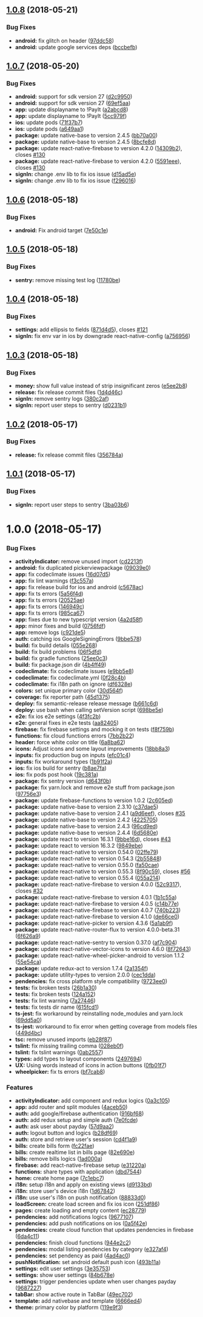 <a name="1.0.8"></a>
## [1.0.8](https://github.com/tsirlucas/PayIt/compare/v1.0.7...v1.0.8) (2018-05-21)


### Bug Fixes

* **android:** fix glitch on header ([97ddc58](https://github.com/tsirlucas/PayIt/commit/97ddc58))
* **android:** update google services deps ([bccbefb](https://github.com/tsirlucas/PayIt/commit/bccbefb))

<a name="1.0.7"></a>
## [1.0.7](https://github.com/tsirlucas/PayIt/compare/v1.0.6...v1.0.7) (2018-05-20)


### Bug Fixes

* **android:** support for sdk version 27 ([d2c9950](https://github.com/tsirlucas/PayIt/commit/d2c9950))
* **android:** support for sdk version 27 ([69ef5aa](https://github.com/tsirlucas/PayIt/commit/69ef5aa))
* **app:** update displayname to !PayIt ([a2abcd8](https://github.com/tsirlucas/PayIt/commit/a2abcd8))
* **app:** update displayname to !PayIt ([5cc979f](https://github.com/tsirlucas/PayIt/commit/5cc979f))
* **ios:** update pods ([71f37b7](https://github.com/tsirlucas/PayIt/commit/71f37b7))
* **ios:** update pods ([a649aa1](https://github.com/tsirlucas/PayIt/commit/a649aa1))
* **package:** update native-base to version 2.4.5 ([bb70a00](https://github.com/tsirlucas/PayIt/commit/bb70a00))
* **package:** update native-base to version 2.4.5 ([8bcfe8d](https://github.com/tsirlucas/PayIt/commit/8bcfe8d))
* **package:** update react-native-firebase to version 4.2.0 ([14309b2](https://github.com/tsirlucas/PayIt/commit/14309b2)), closes [#130](https://github.com/tsirlucas/PayIt/issues/130)
* **package:** update react-native-firebase to version 4.2.0 ([5591eee](https://github.com/tsirlucas/PayIt/commit/5591eee)), closes [#130](https://github.com/tsirlucas/PayIt/issues/130)
* **signIn:** change .env lib to fix ios issue ([d15ad5e](https://github.com/tsirlucas/PayIt/commit/d15ad5e))
* **signIn:** change .env lib to fix ios issue ([f296016](https://github.com/tsirlucas/PayIt/commit/f296016))

<a name="1.0.6"></a>
## [1.0.6](https://github.com/tsirlucas/PayIt/compare/v1.0.5...v1.0.6) (2018-05-18)


### Bug Fixes

* **android:** Fix android target ([7e50c1e](https://github.com/tsirlucas/PayIt/commit/7e50c1e))

<a name="1.0.5"></a>
## [1.0.5](https://github.com/tsirlucas/PayIt/compare/v1.0.4...v1.0.5) (2018-05-18)


### Bug Fixes

* **sentry:** remove missing test log ([11780be](https://github.com/tsirlucas/PayIt/commit/11780be))

<a name="1.0.4"></a>
## [1.0.4](https://github.com/tsirlucas/PayIt/compare/v1.0.3...v1.0.4) (2018-05-18)


### Bug Fixes

* **settings:** add ellipsis to fields ([871d4d5](https://github.com/tsirlucas/PayIt/commit/871d4d5)), closes [#121](https://github.com/tsirlucas/PayIt/issues/121)
* **signIn:** fix env var in ios by downgrade react-native-config ([a756956](https://github.com/tsirlucas/PayIt/commit/a756956))

<a name="1.0.3"></a>
## [1.0.3](https://github.com/tsirlucas/PayIt/compare/v1.0.2...v1.0.3) (2018-05-18)


### Bug Fixes

* **money:** show full value instead of strip insignificant zeros ([e5ee2b8](https://github.com/tsirlucas/PayIt/commit/e5ee2b8))
* **release:** fix release commit files ([1d4d46c](https://github.com/tsirlucas/PayIt/commit/1d4d46c))
* **signIn:** remove sentry logs ([380c2af](https://github.com/tsirlucas/PayIt/commit/380c2af))
* **signIn:** report user steps to sentry ([d0231b1](https://github.com/tsirlucas/PayIt/commit/d0231b1))

<a name="1.0.2"></a>
## [1.0.2](https://github.com/tsirlucas/PayIt/compare/v1.0.1...v1.0.2) (2018-05-17)


### Bug Fixes

* **release:** fix release commit files ([356784a](https://github.com/tsirlucas/PayIt/commit/356784a))

<a name="1.0.1"></a>
## [1.0.1](https://github.com/tsirlucas/PayIt/compare/v1.0.0...v1.0.1) (2018-05-17)


### Bug Fixes

* **signIn:** report user steps to sentry ([3ba03b6](https://github.com/tsirlucas/PayIt/commit/3ba03b6))

<a name="1.0.0"></a>
# 1.0.0 (2018-05-17)


### Bug Fixes

* **activityIndicator:** remove unused import ([cd2213f](https://github.com/tsirlucas/PayIt/commit/cd2213f))
* **android:** fix duplicated pickerviewpackage ([09039e0](https://github.com/tsirlucas/PayIt/commit/09039e0))
* **app:** fix codeclimate issues ([16d07d5](https://github.com/tsirlucas/PayIt/commit/16d07d5))
* **app:** fix lint warnings ([f3c557a](https://github.com/tsirlucas/PayIt/commit/f3c557a))
* **app:** fix release build for ios and android ([c5678ac](https://github.com/tsirlucas/PayIt/commit/c5678ac))
* **app:** fix ts errors ([5a56f4d](https://github.com/tsirlucas/PayIt/commit/5a56f4d))
* **app:** fix ts errors ([20525ae](https://github.com/tsirlucas/PayIt/commit/20525ae))
* **app:** fix ts errors ([146949c](https://github.com/tsirlucas/PayIt/commit/146949c))
* **app:** fix ts errors ([985ca67](https://github.com/tsirlucas/PayIt/commit/985ca67))
* **app:** fixes due to new typescript version ([4a2d58f](https://github.com/tsirlucas/PayIt/commit/4a2d58f))
* **app:** minor fixes and build ([0756fdf](https://github.com/tsirlucas/PayIt/commit/0756fdf))
* **app:** remove logs ([c921de5](https://github.com/tsirlucas/PayIt/commit/c921de5))
* **auth:** catching ios GoogleSigningErrors ([9bbe578](https://github.com/tsirlucas/PayIt/commit/9bbe578))
* **build:** fix build details ([055e268](https://github.com/tsirlucas/PayIt/commit/055e268))
* **build:** fix build problems ([06f5dfd](https://github.com/tsirlucas/PayIt/commit/06f5dfd))
* **build:** fix gradle functions ([25ee0c3](https://github.com/tsirlucas/PayIt/commit/25ee0c3))
* **build:** fix package.json dir ([4b4ff49](https://github.com/tsirlucas/PayIt/commit/4b4ff49))
* **codeclimate:** fix codeclimate issues ([e9bb5e8](https://github.com/tsirlucas/PayIt/commit/e9bb5e8))
* **codeclimate:** fix codeclimate.yml ([0f28c4b](https://github.com/tsirlucas/PayIt/commit/0f28c4b))
* **codeclimate:** fix i18n path on ignore ([df6328e](https://github.com/tsirlucas/PayIt/commit/df6328e))
* **colors:** set unique primary color ([30d564f](https://github.com/tsirlucas/PayIt/commit/30d564f))
* **coverage:** fix reporter path ([45d1375](https://github.com/tsirlucas/PayIt/commit/45d1375))
* **deploy:** fix semantic-release release message ([b661c6d](https://github.com/tsirlucas/PayIt/commit/b661c6d))
* **deploy:** use bash when calling setVersion script ([698be5e](https://github.com/tsirlucas/PayIt/commit/698be5e))
* **e2e:** fix ios e2e settings ([4f3fc2b](https://github.com/tsirlucas/PayIt/commit/4f3fc2b))
* **e2e:** general fixes in e2e tests ([aa82405](https://github.com/tsirlucas/PayIt/commit/aa82405))
* **firebase:** fix firebase settings and mocking it on tests ([f8f759b](https://github.com/tsirlucas/PayIt/commit/f8f759b))
* **functions:** fix cloud functions errors ([7bb2b22](https://github.com/tsirlucas/PayIt/commit/7bb2b22))
* **header:** force white color on title ([6a8ba62](https://github.com/tsirlucas/PayIt/commit/6a8ba62))
* **icons:** Adjust icons and some layout improvements ([18bb8a3](https://github.com/tsirlucas/PayIt/commit/18bb8a3))
* **inputs:** fix production bug on inputs ([efc01c4](https://github.com/tsirlucas/PayIt/commit/efc01c4))
* **inputs:** fix workaround types ([1b91f2a](https://github.com/tsirlucas/PayIt/commit/1b91f2a))
* **ios:** fix ios build for sentry ([b8ae7fa](https://github.com/tsirlucas/PayIt/commit/b8ae7fa))
* **ios:** fix pods post hook ([19c381a](https://github.com/tsirlucas/PayIt/commit/19c381a))
* **package:** fix sentry version ([d643f0b](https://github.com/tsirlucas/PayIt/commit/d643f0b))
* **package:** fix yarn.lock and remove e2e stuff from package.json ([97756e3](https://github.com/tsirlucas/PayIt/commit/97756e3))
* **package:** update firebase-functions to version 1.0.2 ([2c605ed](https://github.com/tsirlucas/PayIt/commit/2c605ed))
* **package:** update native-base to version 2.3.10 ([c37dae5](https://github.com/tsirlucas/PayIt/commit/c37dae5))
* **package:** update native-base to version 2.4.1 ([a9d6eef](https://github.com/tsirlucas/PayIt/commit/a9d6eef)), closes [#35](https://github.com/tsirlucas/PayIt/issues/35)
* **package:** update native-base to version 2.4.2 ([4225705](https://github.com/tsirlucas/PayIt/commit/4225705))
* **package:** update native-base to version 2.4.3 ([96cd9ed](https://github.com/tsirlucas/PayIt/commit/96cd9ed))
* **package:** update native-base to version 2.4.4 ([6d5680e](https://github.com/tsirlucas/PayIt/commit/6d5680e))
* **package:** update react to version 16.3.1 ([9bbe16d](https://github.com/tsirlucas/PayIt/commit/9bbe16d)), closes [#43](https://github.com/tsirlucas/PayIt/issues/43)
* **package:** update react to version 16.3.2 ([9849ebe](https://github.com/tsirlucas/PayIt/commit/9849ebe))
* **package:** update react-native to version 0.54.0 ([02ffe79](https://github.com/tsirlucas/PayIt/commit/02ffe79))
* **package:** update react-native to version 0.54.3 ([2b55848](https://github.com/tsirlucas/PayIt/commit/2b55848))
* **package:** update react-native to version 0.55.0 ([fa50cae](https://github.com/tsirlucas/PayIt/commit/fa50cae))
* **package:** update react-native to version 0.55.3 ([8f90c59](https://github.com/tsirlucas/PayIt/commit/8f90c59)), closes [#56](https://github.com/tsirlucas/PayIt/issues/56)
* **package:** update react-native to version 0.55.4 ([055a214](https://github.com/tsirlucas/PayIt/commit/055a214))
* **package:** update react-native-firebase to version 4.0.0 ([52c9317](https://github.com/tsirlucas/PayIt/commit/52c9317)), closes [#32](https://github.com/tsirlucas/PayIt/issues/32)
* **package:** update react-native-firebase to version 4.0.1 ([1b1c55a](https://github.com/tsirlucas/PayIt/commit/1b1c55a))
* **package:** update react-native-firebase to version 4.0.5 ([c14b77e](https://github.com/tsirlucas/PayIt/commit/c14b77e))
* **package:** update react-native-firebase to version 4.0.7 ([740b223](https://github.com/tsirlucas/PayIt/commit/740b223))
* **package:** update react-native-firebase to version 4.1.0 ([de66ce0](https://github.com/tsirlucas/PayIt/commit/de66ce0))
* **package:** update react-native-picker to version 4.3.6 ([5a1ab9f](https://github.com/tsirlucas/PayIt/commit/5a1ab9f))
* **package:** update react-native-router-flux to version 4.0.0-beta.31 ([6f626a9](https://github.com/tsirlucas/PayIt/commit/6f626a9))
* **package:** update react-native-sentry to version 0.37.0 ([af7c904](https://github.com/tsirlucas/PayIt/commit/af7c904))
* **package:** update react-native-vector-icons to version 4.6.0 ([8f72643](https://github.com/tsirlucas/PayIt/commit/8f72643))
* **package:** update react-native-wheel-picker-android to version 1.1.2 ([55e54ca](https://github.com/tsirlucas/PayIt/commit/55e54ca))
* **package:** update redux-act to version 1.7.4 ([2a1354f](https://github.com/tsirlucas/PayIt/commit/2a1354f))
* **package:** update utility-types to version 2.0.0 ([cec1dda](https://github.com/tsirlucas/PayIt/commit/cec1dda))
* **pendencies:** fix cross platform style compatibility ([9723ee0](https://github.com/tsirlucas/PayIt/commit/9723ee0))
* **tests:** fix broken tests ([26b1a30](https://github.com/tsirlucas/PayIt/commit/26b1a30))
* **tests:** fix broken tests ([124a152](https://github.com/tsirlucas/PayIt/commit/124a152))
* **tests:** fix lint warning ([7a27446](https://github.com/tsirlucas/PayIt/commit/7a27446))
* **tests:** fix tests dir name ([615fcd1](https://github.com/tsirlucas/PayIt/commit/615fcd1))
* **ts-jest:** fix workaround by reinstalling node_modules and yarn.lock ([69dd5a0](https://github.com/tsirlucas/PayIt/commit/69dd5a0))
* **ts-jest:** workaround to fix error when getting coverage from models files ([449d4bc](https://github.com/tsirlucas/PayIt/commit/449d4bc))
* **tsc:** remove unused imports ([eb28f87](https://github.com/tsirlucas/PayIt/commit/eb28f87))
* **tslint:** fix missing trailing comma ([028eb0f](https://github.com/tsirlucas/PayIt/commit/028eb0f))
* **tslint:** fix tslint warnings ([0ab2557](https://github.com/tsirlucas/PayIt/commit/0ab2557))
* **types:** add types to layout components ([2497694](https://github.com/tsirlucas/PayIt/commit/2497694))
* **UX:** Using words instead of icons in action buttons ([0fb01f7](https://github.com/tsirlucas/PayIt/commit/0fb01f7))
* **wheelpicker:** fix ts errors ([bf7cab8](https://github.com/tsirlucas/PayIt/commit/bf7cab8))


### Features

* **activityIndicator:** add component and redux logics ([0a3c105](https://github.com/tsirlucas/PayIt/commit/0a3c105))
* **app:** add router and split modules ([4aceb50](https://github.com/tsirlucas/PayIt/commit/4aceb50))
* **auth:** add google/firebase authentication ([916bf68](https://github.com/tsirlucas/PayIt/commit/916bf68))
* **auth:** add redux setup and simple auth ([7e0fcde](https://github.com/tsirlucas/PayIt/commit/7e0fcde))
* **auth:** ask user about payday ([57d9aa2](https://github.com/tsirlucas/PayIt/commit/57d9aa2))
* **auth:** logout button and logics ([b28df69](https://github.com/tsirlucas/PayIt/commit/b28df69))
* **auth:** store and retrieve user's session ([cd4f1a9](https://github.com/tsirlucas/PayIt/commit/cd4f1a9))
* **bills:** create bills form ([fc22fae](https://github.com/tsirlucas/PayIt/commit/fc22fae))
* **bills:** create realtime list in bills page ([82e690e](https://github.com/tsirlucas/PayIt/commit/82e690e))
* **bills:** remove bills logics ([1ad000a](https://github.com/tsirlucas/PayIt/commit/1ad000a))
* **firebase:** add react-native-firebase setup ([e31220a](https://github.com/tsirlucas/PayIt/commit/e31220a))
* **functions:** share types with application ([dbd7544](https://github.com/tsirlucas/PayIt/commit/dbd7544))
* **home:** create home page ([7c1ebc7](https://github.com/tsirlucas/PayIt/commit/7c1ebc7))
* **i18n:** setup i18n and apply on existing views ([d9133bd](https://github.com/tsirlucas/PayIt/commit/d9133bd))
* **i18n:** store user's device i18n ([1d67842](https://github.com/tsirlucas/PayIt/commit/1d67842))
* **i18n:** use user's i18n on push notification ([88833d0](https://github.com/tsirlucas/PayIt/commit/88833d0))
* **loadScreen:** create load screen and fix ios icon ([251df86](https://github.com/tsirlucas/PayIt/commit/251df86))
* **pages:** create loading and empty content ([ec28779](https://github.com/tsirlucas/PayIt/commit/ec28779))
* **pendencies:** add notifications logics ([9677107](https://github.com/tsirlucas/PayIt/commit/9677107))
* **pendencies:** add push notifications on ios ([0a5f42e](https://github.com/tsirlucas/PayIt/commit/0a5f42e))
* **pendencies:** create cloud function that updates pendencies in firebase ([6da4c11](https://github.com/tsirlucas/PayIt/commit/6da4c11))
* **pendencies:** finish cloud functions ([944e2c2](https://github.com/tsirlucas/PayIt/commit/944e2c2))
* **pendencies:** modal listing pendencies by category ([e327af4](https://github.com/tsirlucas/PayIt/commit/e327af4))
* **pendencies:** set pendency as paid ([4ad4ac0](https://github.com/tsirlucas/PayIt/commit/4ad4ac0))
* **pushNotification:** set android default push icon ([493b11a](https://github.com/tsirlucas/PayIt/commit/493b11a))
* **settings:** edit user settings ([3e35753](https://github.com/tsirlucas/PayIt/commit/3e35753))
* **settings:** show user settings ([84b678e](https://github.com/tsirlucas/PayIt/commit/84b678e))
* **settings:** trigger pendencies update when user changes payday ([9687227](https://github.com/tsirlucas/PayIt/commit/9687227))
* **tabBar:** show active route in TabBar ([49ec702](https://github.com/tsirlucas/PayIt/commit/49ec702))
* **template:** add nativebase and template ([6666ed4](https://github.com/tsirlucas/PayIt/commit/6666ed4))
* **theme:** primary color by platform ([119e9f3](https://github.com/tsirlucas/PayIt/commit/119e9f3))
